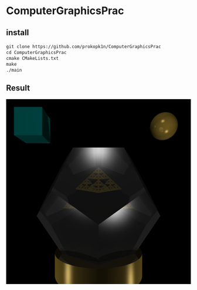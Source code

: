 # ComputerGraphicsPrac

## install
    git clone https://github.com/prokopk1n/ComputerGraphicsPrac
    cd ComputerGraphicsPrac
    cmake CMakeLists.txt
    make
    ./main

## Result
![alt text](328_prokopkin_v4v8.png) 
